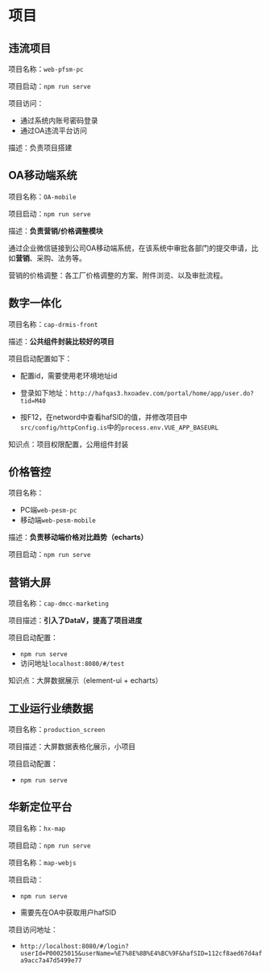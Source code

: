 # 项目
## 违流项目

项目名称：`web-pfsm-pc`

项目启动：`npm run serve`

项目访问：

- 通过系统内账号密码登录
- 通过OA违流平台访问

描述：负责项目搭建

## OA移动端系统

项目名称：`OA-mobile`

项目启动：`npm run serve`

描述：**负责营销/价格调整模块**

通过企业微信链接到公司OA移动端系统，在该系统中审批各部门的提交申请，比如**营销**、采购、法务等。

营销的价格调整：各工厂价格调整的方案、附件浏览、以及审批流程。

## 数字一体化

项目名称：`cap-drmis-front`

描述：**公共组件封装比较好的项目**

项目启动配置如下：

- 配置id，需要使用老环境地址id

- 登录如下地址：`http://hafqas3.hxoadev.com/portal/home/app/user.do?tid=M40`

- 按F12，在netword中查看hafSID的值，并修改项目中`src/config/httpConfig.is`中的`process.env.VUE_APP_BASEURL`

知识点：项目权限配置，公用组件封装

## 价格管控

项目名称：

- PC端`web-pesm-pc`
- 移动端`web-pesm-mobile`

描述：**负责移动端价格对比趋势（echarts）**

项目启动：`npm run serve`

## 营销大屏

项目名称：`cap-dmcc-marketing`

项目描述：**引入了DataV，提高了项目进度**

项目启动配置：

- `npm run serve`
- 访问地址`localhost:8080/#/test`

知识点：大屏数据展示（element-ui + echarts）

## 工业运行业绩数据

项目名称：`production_screen`

项目描述：大屏数据表格化展示，小项目

项目启动配置：

- `npm run serve`

## 华新定位平台

项目名称：`hx-map`

项目启动：`npm run serve`

项目名称：`map-webjs`

项目启动：

- `npm run serve`

- 需要先在OA中获取用户hafSID

项目访问地址：

- `http://localhost:8080/#/login?userId=P00025015&userName=%E7%8E%8B%E4%BC%9F&hafSID=112cf8aed67d4afa9acc7a47d5499e77`
